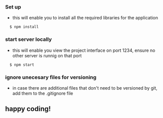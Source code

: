 ### Set up
 - this will enable you to install all the required libraries for the application
```shell
  $ npm install
```

### start server locally
 - this will enable you view the project interface on port 1234, ensure no other server is runnig on that port
```shell
  $ npm start
```

### ignore unecesary files for versioning
 - in case there are additional files that don't need to be versioned by git, add them to the .gitignore file

## happy coding!